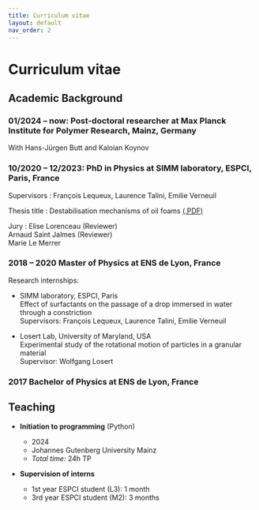 ```yaml
---
title: Curriculum vitae
layout: default
nav_order: 2
---
```

# Curriculum vitae



## Academic Background



### 01/2024 – now: Post-doctoral researcher at Max Planck Institute for Polymer Research, Mainz, Germany

With Hans-Jürgen Butt and Kaloian Koynov



### 10/2020 – 12/2023: PhD in Physics at SIMM laboratory, ESPCI, Paris, France

Supervisors
: François Lequeux, Laurence Talini, Emilie Verneuil

Thesis title
: Destabilisation mechanisms of oil foams [(.PDF)](res/ESPCI_DELANCE_2023_archivage2.pdf)

Jury
: Elise Lorenceau (Reviewer)   
  Arnaud Saint Jalmes (Reviewer)   
  Marie Le Merrer

### 2018 – 2020 Master of Physics at ENS de Lyon, France

Research internships:

- SIMM laboratory, ESPCI, Paris   
   Effect of surfactants on the passage of a drop immersed in water through a constriction   
   Supervisors: François Lequeux, Laurence Talini, Emilie Verneuil

- Losert Lab, University of Maryland, USA   
   Experimental study of the rotational motion of particles in a granular material   
   Supervisor: Wolfgang Losert

### 2017 Bachelor of Physics at ENS de Lyon, France


## Teaching

- **Initiation to programming** (Python)
  - 2024
  - Johannes Gutenberg University Mainz
  - *Total time:* 24h TP

- **Supervision of interns**
  - 1st year ESPCI student (L3): 1 month
  - 3rd year ESPCI student (M2): 3 months
